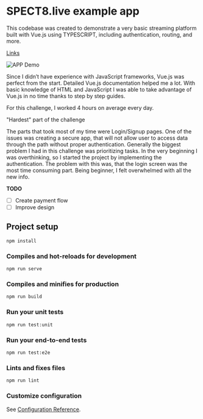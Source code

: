 # SPECT8.live example app

This codebase was created to demonstrate a very basic streaming platform built with Vue.js using TYPESCRIPT, including authentication, routing, and more.


[Links](http://localhost/)

![APP Demo](https://media.giphy.com/media/LWoN5ZqasDdGCS2XdJ/giphy.gif)

Since I didn’t have experience with JavaScript frameworks, Vue.js was perfect from the start. Detailed Vue.js documentation helped me a lot. With basic knowledge of HTML and JavaScript I was able to take advantage of Vue.js in no time thanks to step by step guides.

For this challenge, I worked 4 hours on average every day.

"Hardest" part of the challenge 

The parts that took most of my time were Login/Signup pages. One of the issues was creating a secure app, that will not allow user to access data through the path without proper authentication. Generally the biggest problem I had in this challenge was prioritizing tasks. In the very beginning I was overthinking, so I started the project by implementing the authentication. The problem with this was, that the login screen was the most time consuming part. Being beginner, I felt overwhelmed with all the new info. 

**TODO**
- [ ] Create payment flow
- [ ] Improve design

## Project setup
```
npm install
```

### Compiles and hot-reloads for development
```
npm run serve
```

### Compiles and minifies for production
```
npm run build
```

### Run your unit tests
```
npm run test:unit
```

### Run your end-to-end tests
```
npm run test:e2e
```

### Lints and fixes files
```
npm run lint
```

### Customize configuration
See [Configuration Reference](https://cli.vuejs.org/config/).
